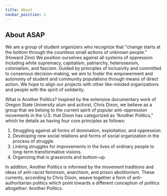 ```yaml
---
title: About
navbar_position: 1
---
```

## About ASAP
We are a group of student organizers who recognize that "change starts at the bottom through the countless small actions of unknown people." (Howard Zinn) We position ourselves against all systems of oppression including white supremacy, capitalism, patriarchy, heterosexism, colonialism, and fascism. Guided by principles of inclusivity and committed to consensus decision-making, we aim to foster the empowerment and autonomy of student and community populations through means of direct action. We hope to align our projects with other like-minded organizations and people with the spirit of solidarity.

What is Another Politics? Inspired by the extensive documentary work of Oregon State University alum and activist, Chris Dixon, we believe as a group that we belong to the current spirit of popular anti-oppression movements in the U.S. that Dixon has categorized as “Another Politics,” which he details as having four core principles as follows:

1. Struggling against all forms of domination, exploitation, and oppression.
2. Developing new social relations and forms of social organization in the process of struggle.
3. Linking struggles for improvements in the lives of ordinary people to long-term transformative visions.
4. Organizing that is grassroots and bottom-up.

In addition, Another Politics is informed by the movement traditions and ideas of anti-racist feminism, anarchism, and prison abolitionism. These currents, according to Chris Dixon, weave together a form of anti-authoritarian politics which point towards a different conception of politics altogether: Another Politics. 
